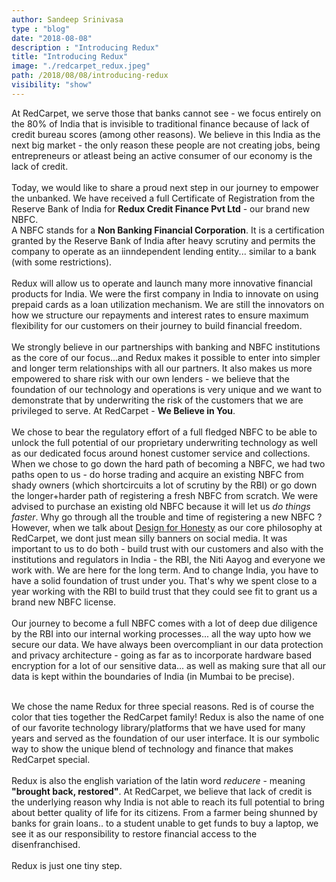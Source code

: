 ```yaml
---
author: Sandeep Srinivasa 
type : "blog"
date: "2018-08-08"
description : "Introducing Redux"
title: "Introducing Redux"
image: "./redcarpet_redux.jpeg"
path: /2018/08/08/introducing-redux
visibility: "show"
---
```

At RedCarpet, we serve those that banks cannot see - we focus entirely on the 80% of India that is invisible to traditional finance because of lack of credit bureau scores (among other reasons). We believe in this India as the next big market - the only reason these people are not creating jobs, being entrepreneurs or atleast being an active consumer of our economy is the lack of credit. 
<br/><br/>
Today, we would like to share a proud next step in our journey to empower the unbanked. We have received a full Certificate of Registration from the Reserve Bank of India for **Redux Credit Finance Pvt Ltd** - our brand new NBFC.
<br/> 
A NBFC stands for a **Non Banking Financial Corporation**. It is a certification granted by the Reserve Bank of India after heavy scrutiny and permits the company to operate as an iinndependent lending entity... similar to a bank (with some restrictions).
<br/><br/>
Redux will allow us to operate and launch many more innovative financial products for India. We were the first company in India to innovate on using prepaid cards as a loan utilization mechanism. We are still the innovators on how we structure our repayments and interest rates to ensure maximum flexibility for our customers on their journey to build financial freedom. 
<br/><br/>
We strongly believe in our partnerships with banking and NBFC institutions as the core of our focus...and Redux makes it possible to enter into simpler and longer term relationships with all our partners. It also makes us more empowered to share risk with our own lenders - we believe that the foundation of our technology and operations is very unique and we want to demonstrate that by underwriting the risk of the customers that we are privileged to serve. At RedCarpet -  **We Believe in You**.
<br/><br/>
We chose to bear the regulatory effort of a full fledged NBFC to be able to unlock the full potential of our proprietary underwriting technology as well as our dedicated focus around honest customer service and collections.<br/>
When we chose to go down the hard path of becoming a NBFC, we had two paths open to us - do horse trading and acquire an existing NBFC from shady owners (which shortcircuits a lot of scrutiny by the RBI) or go down the longer+harder path of registering a fresh NBFC from scratch.  We were advised to purchase an existing old NBFC because it will let us *do things faster*. Why go through all the trouble and time of registering a new NBFC ? <br/>
However, when we talk about [Design for Honesty](/2017/11/29/design-for-honesty/) as our core philosophy at RedCarpet, we dont just mean silly banners on social media. It was important to us to do both - build trust with our customers and also with the institutions and regulators in India - the RBI, the Niti Aayog and everyone we work with. We are here for the long term. And to change India, you have to have a solid foundation of trust under you. That's why we spent close to a year working with the RBI to build trust that they could see fit to grant us a brand new NBFC license.
<br/><br/>
Our journey to become a full NBFC comes with a lot of deep due diligence by the RBI into our internal working processes... all the way upto how we secure our data. We have always been overcompliant in our data protection and privacy architecture - going as far as to incorporate hardware based encryption for a lot of our sensitive data... as well as making sure that all our data is kept within the boundaries of India (in Mumbai to be precise).
<br><br>

We chose the name Redux for three special reasons. Red is of course the color that ties together the RedCarpet family! Redux  is also the name of one of our favorite technology library/platforms that we have used for many years and served as the foundation of our user interface. It is our symbolic way to show the unique blend of technology and finance that makes RedCarpet special. 
<br><br>
Redux is also the english variation of the latin word *reducere* - meaning **"brought back, restored"**. At RedCarpet, we believe that lack of credit is the underlying reason why India is not able to reach its full potential to bring about better quality of life for its citizens. From a farmer being shunned by banks for grain loans.. to a student unable to get funds to buy a laptop, we see it as our responsibility to restore financial access to the disenfranchised.
<br/><br/>
Redux is just one tiny step. 
